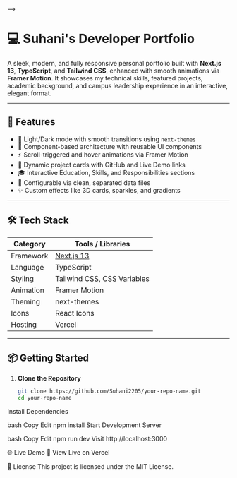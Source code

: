 <!-- # 💻 Suhani Gupta — Personal Portfolio

A modern, responsive portfolio built with **Next.js**, **TypeScript**, **Tailwind CSS**, and **Framer Motion**. It showcases my skills, projects, leadership roles, education, and coding profiles.

---

## 🌟 Features

- ✨ Hero section with animated text
- 🧠 About section with dynamic summary
- 🧩 Animated Skills grid using Framer Motion
- 🎓 Education and Responsibilities in styled cards
- 🛠️ Project cards with tech stack and links
- 🔗 Social media buttons with tooltips
- 📱 Fully responsive navbar with mobile support
- 💾 Resume button (external link)

---

## 🛠️ Built With

- [Next.js 13+](https://nextjs.org/)
- [TypeScript](https://www.typescriptlang.org/)
- [Tailwind CSS](https://tailwindcss.com/)
- [Framer Motion](https://www.framer.com/motion/)
- [ShadCN UI](https://ui.shadcn.dev/)
- [Lucide Icons](https://lucide.dev/)
- [React Icons](https://react-icons.github.io/react-icons/)

---

## 🚀 Getting Started

<!-- ### 1. Clone the repo -->
<!-- 
```bash
git clone https://github.com/your-username/your-portfolio.git
cd your-portfolio
```

### 2. Install dependencies

```bash
npm install
# or
yarn
```

### 3. Run development server

```bash
npm run dev
# or
yarn dev
```

Visit `http://localhost:3000` to see your portfolio in action.

---



> Designed & developed by **Suhani Gupta**[GitHub](https://github.com/Suhani2205) --> -->


# 💻 Suhani's Developer Portfolio

A sleek, modern, and fully responsive personal portfolio built with **Next.js 13**, **TypeScript**, and **Tailwind CSS**, enhanced with smooth animations via **Framer Motion**. It showcases my technical skills, featured projects, academic background, and campus leadership experience in an interactive, elegant format.

---

## 🚀 Features

- 🎨 Light/Dark mode with smooth transitions using `next-themes`
- 🧩 Component-based architecture with reusable UI components
- ⚡ Scroll-triggered and hover animations via Framer Motion
- 💼 Dynamic project cards with GitHub and Live Demo links
- 🎓 Interactive Education, Skills, and Responsibilities sections
- 🧠 Configurable via clean, separated data files
- ✨ Custom effects like 3D cards, sparkles, and gradients

---

## 🛠️ Tech Stack

| Category        | Tools / Libraries                            |
|----------------|-----------------------------------------------|
| Framework       | [Next.js 13](https://nextjs.org/)            |
| Language        | TypeScript                                   |
| Styling         | Tailwind CSS, CSS Variables                  |
| Animation       | Framer Motion                                |
| Theming         | next-themes                                  |
| Icons           | React Icons                                  |
| Hosting         | Vercel                                        |

---

## 📦 Getting Started

1. **Clone the Repository**
   ```bash
   git clone https://github.com/Suhani2205/your-repo-name.git
   cd your-repo-name
Install Dependencies

bash
Copy
Edit
npm install
Start Development Server

bash
Copy
Edit
npm run dev
Visit http://localhost:3000

🌐 Live Demo
🔗 View Live on Vercel

📝 License
This project is licensed under the MIT License.